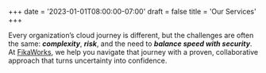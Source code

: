 +++
date = '2023-01-01T08:00:00-07:00'
draft = false
title = 'Our Services'
+++

Every organization’s cloud journey is different, but the challenges are often
the same: **_complexity_**, **_risk_**, and the need to **_balance speed with
security_**. At [FikaWorks](https://fika.works), we help you navigate that
journey with a proven, collaborative approach that turns uncertainty into
confidence.
